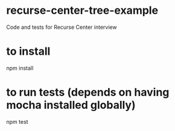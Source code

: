 # recurse-center-tree-example
Code and tests for Recurse Center interview

# to install
npm install

# to run tests (depends on having mocha installed globally)
npm test
